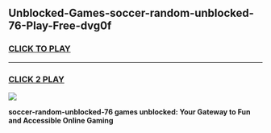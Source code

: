 
## Unblocked-Games-soccer-random-unblocked-76-Play-Free-dvg0f
<h3>
<a href="https://premium76.site?title=soccer-random-unblocked-76&ref=18A1">CLICK TO PLAY</a></h3>
<hr>

<h3>
<a href="https://premium76.site?title=soccer-random-unblocked-76&ref=18A1">CLICK 2 PLAY</a>
  
</h3>

<a href="https://premium76.site?title=soccer-random-unblocked-76&ref=18A1"><img src="https://clearcache.store/games.png"></a>


**soccer-random-unblocked-76 games unblocked: Your Gateway to Fun and Accessible Online Gaming**
